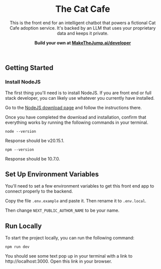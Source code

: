 
<h1 align="center">The Cat Cafe</h1>

<p align="center">
  This is the front end for an intelligent chatbot that powers a fictional Cat Cafe adoption service. It's backed by an LLM that uses your proprietary data and keeps it private.
</p>

<p align="center">
  <strong>Build your own at <a href="http://makethejump.ai/developer">MakeTheJump.ai/developer</a></strong>
</p>
<br/>

## Getting Started

### Install NodeJS
The first thing you'll need is to install NodeJS. If you are front end or full stack developer, you can likely use whatever you currently have installed.

Go to the [NodeJS download page](https://nodejs.org/en/download/prebuilt-installer) and follow the instructions there.

Once you have completed the download and installation, confirm that everything works by running the following commands in your terminal.

    node --version

Response should be v20.15.1.

    npm --version

Response should be 10.7.0.

## Set Up Environment Variables

You'll need to set a few environment variables to get this front end app to connect properly to the backend.

Copy the file `.env.example` and paste it. Then rename it to `.env.local`.

Then change `NEXT_PUBLIC_AUTHOR_NAME` to be your name.

## Run Locally

To start the project locally, you can run the following command:

    npm run dev

You should see some text pop up in your terminal with a link to http://localhost:3000. Open this link in your browser.
